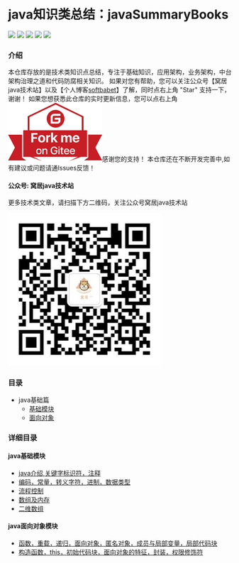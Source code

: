# java知识类总结：javaSummaryBooks

![](https://badgen.net/badge/original/javaSummaryBooks/orange) ![](https://badgen.net/badge/organization/join%20us/138c7b) ![](https://badgen.net/badge/books/read%20together/cyan) ![](https://badgen.net/badge/readers/share%20together/cyan) ![](https://badgen.net/badge/PRs/welcome/green)

### 介绍

本仓库存放的是技术类知识点总结，专注于基础知识，应用架构，业务架构，中台架构治理之道和代码防腐相关知识。
如果对您有帮助，您可以关注公众号【窝居java技术站】以及【个人博客[softbabet](http://114.67.107.180/ynblog/)】了解，同时点右上角 "Star" 支持一下，谢谢！
如果您想获悉此仓库的实时更新信息，您可以点右上角 [![Fork me on Gitee](./img/forkme.svg)](https://gitee.com/yuan625/java-summary-books)感谢您的支持！
本仓库还在不断开发完善中,如有建议或问题请通Issues反馈！

#### 公众号: 窝居java技术站
更多技术类文章，请扫描下方二维码，关注公众号窝居java技术站

![](./img/gongzhonghao.jpg)


### 目录

- java基础篇
    - [基础模块](#java基础模块)
    - [面向对象](#java面向对象模块)



### 详细目录

 #### java基础模块
 
- [java介绍,关键字标识符，注释](./doc/base/javabase/java介绍,关键字标识符，注释.md)
- [编码，常量，转义字符，进制，数据类型](./doc/base/javabase/编码，常量，转义字符，进制，数据类型.md)
- [流程控制](./doc/base/javabase/流程控制.md)
- [数组及内存](./doc/base/javabase/数组及内存.md)
- [二维数组](./doc/base/javabase/二维数组.md)
    
 #### java面向对象模块
 
 - [函数，重载，递归，面向对象，匿名对象，成员与局部变量，局部代码块](./doc/base/javabase/函数，重载，递归，面向对象，匿名对象，成员与局部变量，局部代码块.md)
 - [构造函数，this，初始代码块，面向对象的特征，封装，权限修饰符](./doc/base/javabase/构造函数，this，初始代码块，面向对象的特征，封装，权限修饰符.md)